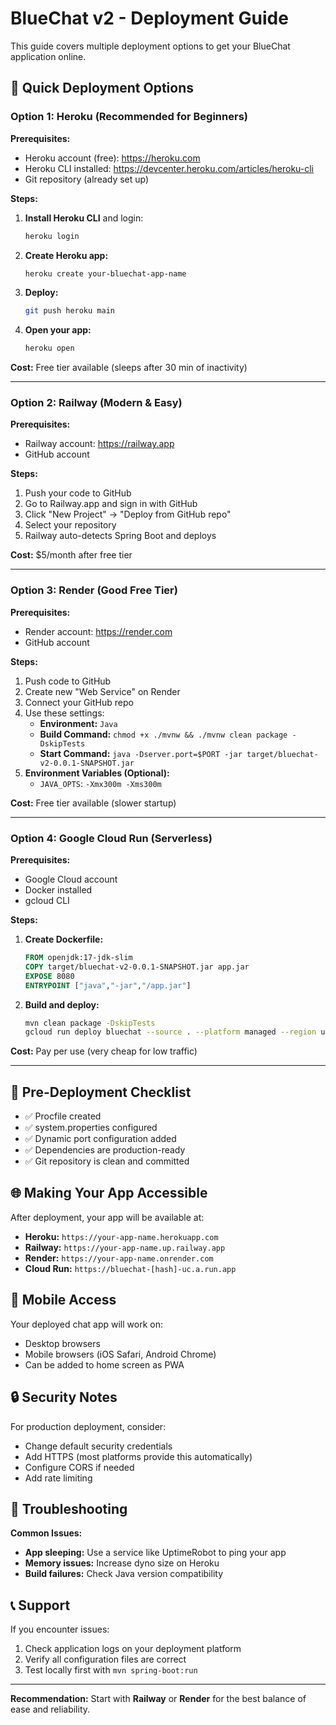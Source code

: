 # BlueChat v2 - Deployment Guide

This guide covers multiple deployment options to get your BlueChat application online.

## 🚀 Quick Deployment Options

### Option 1: Heroku (Recommended for Beginners)

**Prerequisites:**
- Heroku account (free): https://heroku.com
- Heroku CLI installed: https://devcenter.heroku.com/articles/heroku-cli
- Git repository (already set up)

**Steps:**
1. **Install Heroku CLI** and login:
   ```bash
   heroku login
   ```

2. **Create Heroku app:**
   ```bash
   heroku create your-bluechat-app-name
   ```

3. **Deploy:**
   ```bash
   git push heroku main
   ```

4. **Open your app:**
   ```bash
   heroku open
   ```

**Cost:** Free tier available (sleeps after 30 min of inactivity)

---

### Option 2: Railway (Modern & Easy)

**Prerequisites:**
- Railway account: https://railway.app
- GitHub account

**Steps:**
1. Push your code to GitHub
2. Go to Railway.app and sign in with GitHub
3. Click "New Project" → "Deploy from GitHub repo"
4. Select your repository
5. Railway auto-detects Spring Boot and deploys

**Cost:** $5/month after free tier

---

### Option 3: Render (Good Free Tier)

**Prerequisites:**
- Render account: https://render.com
- GitHub account

**Steps:**
1. Push code to GitHub
2. Create new "Web Service" on Render
3. Connect your GitHub repo
4. Use these settings:
   - **Environment:** `Java`
   - **Build Command:** `chmod +x ./mvnw && ./mvnw clean package -DskipTests`
   - **Start Command:** `java -Dserver.port=$PORT -jar target/bluechat-v2-0.0.1-SNAPSHOT.jar`
5. **Environment Variables (Optional):**
   - `JAVA_OPTS`: `-Xmx300m -Xms300m`

**Cost:** Free tier available (slower startup)

---

### Option 4: Google Cloud Run (Serverless)

**Prerequisites:**
- Google Cloud account
- Docker installed
- gcloud CLI

**Steps:**
1. **Create Dockerfile:**
   ```dockerfile
   FROM openjdk:17-jdk-slim
   COPY target/bluechat-v2-0.0.1-SNAPSHOT.jar app.jar
   EXPOSE 8080
   ENTRYPOINT ["java","-jar","/app.jar"]
   ```

2. **Build and deploy:**
   ```bash
   mvn clean package -DskipTests
   gcloud run deploy bluechat --source . --platform managed --region us-central1 --allow-unauthenticated
   ```

**Cost:** Pay per use (very cheap for low traffic)

---

## 🔧 Pre-Deployment Checklist

- ✅ Procfile created
- ✅ system.properties configured
- ✅ Dynamic port configuration added
- ✅ Dependencies are production-ready
- ✅ Git repository is clean and committed

## 🌐 Making Your App Accessible

After deployment, your app will be available at:
- **Heroku:** `https://your-app-name.herokuapp.com`
- **Railway:** `https://your-app-name.up.railway.app`
- **Render:** `https://your-app-name.onrender.com`
- **Cloud Run:** `https://bluechat-[hash]-uc.a.run.app`

## 📱 Mobile Access

Your deployed chat app will work on:
- Desktop browsers
- Mobile browsers (iOS Safari, Android Chrome)
- Can be added to home screen as PWA

## 🔒 Security Notes

For production deployment, consider:
- Change default security credentials
- Add HTTPS (most platforms provide this automatically)
- Configure CORS if needed
- Add rate limiting

## 🐛 Troubleshooting

**Common Issues:**
- **App sleeping:** Use a service like UptimeRobot to ping your app
- **Memory issues:** Increase dyno size on Heroku
- **Build failures:** Check Java version compatibility

## 📞 Support

If you encounter issues:
1. Check application logs on your deployment platform
2. Verify all configuration files are correct
3. Test locally first with `mvn spring-boot:run`

---

**Recommendation:** Start with **Railway** or **Render** for the best balance of ease and reliability.


